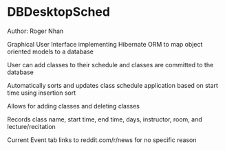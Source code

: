 # DBDesktopSched
<p> Author: Roger Nhan</p>
<p> Graphical User Interface implementing Hibernate ORM to map object oriented models to a database </p>
<p> User can add classes to their schedule and classes are committed to the database </p>
<p> Automatically sorts and updates class schedule application based on start time using insertion sort </p>
<p> Allows for adding classes and deleting classes </p>
<p> Records class name, start time, end time, days, instructor, room, and lecture/recitation </p>
<p> Current Event tab links to reddit.com/r/news for no specific reason </p>
